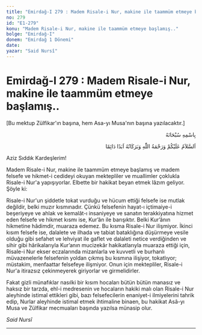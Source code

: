 ```yaml
---
title: "Emirdağ-I 279 : Madem Risale-i Nur, makine ile taammüm etmeye başlamış.."
no: 279
id: "E1-279"
konu: "Madem Risale-i Nur, makine ile taammüm etmeye başlamış.."
bolge: "Emirdağ-I"
donem: "Emirdağ 1 Dönemi"
date: 
yazar: "Said Nursî"
---
```


# Emirdağ-I 279 : Madem Risale-i Nur, makine ile taammüm etmeye başlamış..

<p class="takdim">[Bu mektup Zülfikar'ın başına, hem Asa-yı Musa'nın başına yazılacaktır.]</p>

<p class="arabic" dir="rtl" title="Meal: “Her türlü noksan sıfatlardan yüce olan Allah’ın adıyla.”">بِاسْمِهِ سُبْحَانَهُ</p>

<p class="arabic" dir="rtl" title="Meal: “Allah’ın selâmı, rahmeti ve bereketleri, ebedî ve dâimî olarak üzerinize olsun.”">اَلسَّلاَمُ عَلَيْكُمْ وَرَحْمَةُ اللّٰهِ وَبَرَكَاتُهُ اَبَدًا دَائِمًا</p>

Aziz Sıddık Kardeşlerim!

Madem Risale-i Nur, makine ile taammüm etmeye başlamış ve madem felsefe ve hikmet-i cedideyi okuyan mektepliler ve muallimler çoklukla Risale-i Nur'a yapışıyorlar. Elbette bir hakikat beyan etmek lâzım geliyor. Şöyle ki:

Risale-i Nur'un şiddetle tokat vurduğu ve hücum ettiği felsefe ise mutlak değildir, belki muzır kısmınadır. Çünkü felsefenin hayat-ı içtimaiye-i beşeriyeye ve ahlak ve kemalât-ı insaniyeye ve sanatın terakkiyatına hizmet eden felsefe ve hikmet kısmı ise, Kur’ân ile barışıktır. Belki Kur’ânın hikmetine hâdimdir, muaraza edemez. Bu kısma Risale-i Nur ilişmiyor. İkinci kısım felsefe ise, dalalete ve ilhada ve tabiat bataklığına düşürmeye vesile olduğu gibi sefahet ve lehviyat ile gaflet ve dalaleti netice verdiğinden ve sihir gibi hârikalarıyla Kur’anın mucizekâr hakikatlarıyla muaraza ettiği için, Risale-i Nur ekser eczalarında mizanlarla ve kuvvetli ve burhanlı müvazenelerle felsefenin yoldan çıkmış bu kısmına ilişiyor, tokatlıyor; müstakim, menfaattar felsefeye ilişmiyor. Onun için mektepliler, Risale-i Nur'a itirazsız çekinmeyerek giriyorlar ve girmelidirler.

Fakat gizli münafıklar nasılki bir kısım hocaları bütün bütün manasız ve haksız bir tarzda, ehl-i medresenin ve hocaların hakiki malı olan Risale-i Nur aleyhinde istimal ettikleri gibi, bazı felsefecilerin enaniyet-i ilmiyelerini tahrik edip, Nurlar aleyhinde istimal etmek ihtimaline binaen, bu hakikat Asâ-yı Musa ve Zülfikar mecmuaları başında yazılsa münasip olur.

*Said Nursî*

***
